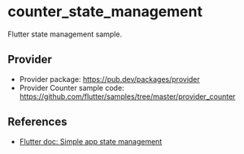 # counter_state_management
Flutter state management sample.

## Provider
* Provider package: https://pub.dev/packages/provider
* Provider Counter sample code: https://github.com/flutter/samples/tree/master/provider_counter

## References
* [Flutter doc: Simple app state management](https://flutter.dev/docs/development/data-and-backend/state-mgmt/simple)